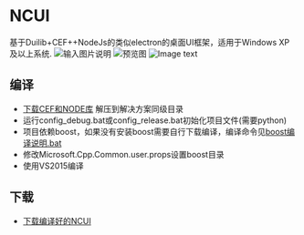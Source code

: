 # NCUI
基于Duilib+CEF++NodeJs的类似electron的桌面UI框架，适用于Windows XP 及以上系统. 
![输入图片说明](https://images.gitee.com/uploads/images/2018/0917/221303_e96c0628_8680.png "NCUI.png")
![预览图](https://gitee.com/amoylel/NCUI/blob/dev/doc/example/image/NCUI.png)
![Image text](https://raw.github.com/yourName/repositpry/master/yourprojectName/img-folder/test.jpg)
## 编译
* [下载CEF和NODE库](https://gitee.com/amoylel/NCUI/attach_files/download?i=95744&u=http%3A%2F%2Ffiles.git.oschina.net%2Fgroup1%2FM00%2F01%2FEC%2FPaAvDFm_w36ALMokBIafhng4_Zc6163.7z%3Ftoken%3D4839d493c3094bd59c257c16e29e6584%26ts%3D1505740719%26attname%3DNCUI-Library.7z) 解压到解决方案同级目录
* 运行config_debug.bat或config_release.bat初始化项目文件(需要python)
* 项目依赖boost，如果没有安装boost需要自行下载编译，编译命令见[boost编译说明.bat](https://gitee.com/amoylel/NCUI/blob/master/boost%20%E7%BC%96%E8%AF%91%E5%91%BD%E4%BB%A4.txt)
* 修改Microsoft.Cpp.Common.user.props设置boost目录
* 使用VS2015编译

## 下载
* [下载编译好的NCUI](https://gitee.com/amoylel/NCUI/attach_files/download?i=95746&u=http%3A%2F%2Ffiles.git.oschina.net%2Fgroup1%2FM00%2F01%2FEC%2FPaAvDFm_xy6AEkhlAnK3Bjkn9ns2266.7z%3Ftoken%3Dd1751bc694e355a51a2f139f858bfabb%26ts%3D1505740719%26attname%3DNCUI-0.0.0.1.7z)